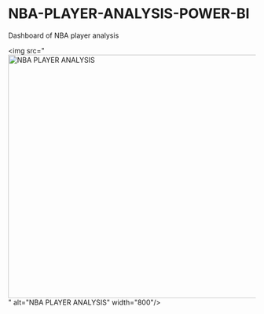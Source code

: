 # NBA-PLAYER-ANALYSIS-POWER-BI
Dashboard of NBA player analysis

<img src="<img width="885" height="496" alt="NBA PLAYER ANALYSIS" src="https://github.com/user-attachments/assets/bf71e913-f227-449e-b688-8e0718b318c4" />
" alt="NBA PLAYER ANALYSIS" width="800"/>

